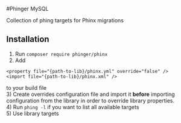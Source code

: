 #Phinger MySQL

Collection of phing targets for Phinx migrations

## Installation

1) Run `composer require phinger/phinx`  
2) Add  
```
<property file="{path-to-lib}/phinx.yml" override="false" />
<import file="{path-to-lib}/phinx.xml" />
```
to your build file  
3) Create overrides configuration file and import it __before__ importing configuration from the library in order to override library properties.  
4) Run `phing -l` if you want to list all available targets  
5) Use library targets  
